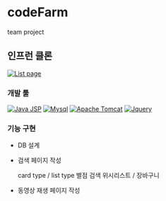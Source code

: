 # codeFarm
team project

## 인프런 클론

[![List page](https://res.cloudinary.com/dosktjxwj/image/upload/v1634712175/%ED%8C%80%ED%94%84%EB%A1%9C%EC%A0%9D%ED%8A%B8_qgwdr9.png)](https://res.cloudinary.com/dosktjxwj/image/upload/v1634712175/%ED%8C%80%ED%94%84%EB%A1%9C%EC%A0%9D%ED%8A%B8_qgwdr9.png "list page")

### 개발 툴
[![Java JSP](https://res.cloudinary.com/dosktjxwj/image/upload/w_200/v1634712525/%EB%8B%A4%EC%9A%B4%EB%A1%9C%EB%93%9C_fhnwqy.jpg)](https://res.cloudinary.com/dosktjxwj/image/upload/w_200/v1634712525/%EB%8B%A4%EC%9A%B4%EB%A1%9C%EB%93%9C_fhnwqy.jpg "Java JSP")
[![Mysql](https://res.cloudinary.com/dosktjxwj/image/upload/w_200/v1634712574/%EB%8B%A4%EC%9A%B4%EB%A1%9C%EB%93%9C_2_fvizty.png)](https://res.cloudinary.com/dosktjxwj/image/upload/w_200/v1634712574/%EB%8B%A4%EC%9A%B4%EB%A1%9C%EB%93%9C_2_fvizty.png "Mysql")
[![Apache Tomcat](https://res.cloudinary.com/dosktjxwj/image/upload/w_200/v1634712762/%EB%8B%A4%EC%9A%B4%EB%A1%9C%EB%93%9C_3_fw4kzj.png)](https://res.cloudinary.com/dosktjxwj/image/upload/w_200/v1634712762/%EB%8B%A4%EC%9A%B4%EB%A1%9C%EB%93%9C_3_fw4kzj.png "Apachce Tomcat")
[![Jquery](https://res.cloudinary.com/dosktjxwj/image/upload/w_200/v1634712920/%EB%8B%A4%EC%9A%B4%EB%A1%9C%EB%93%9C_4_ud0ju6.png)](https://res.cloudinary.com/dosktjxwj/image/upload/w_200/v1634712920/%EB%8B%A4%EC%9A%B4%EB%A1%9C%EB%93%9C_4_ud0ju6.png "Jquery")

### 기능 구현
- DB 설계
- 검색 페이지 작성

	card type / list type
	별점
	검색
	위시리스트 / 장바구니


- 동영상 재생 페이지 작성
